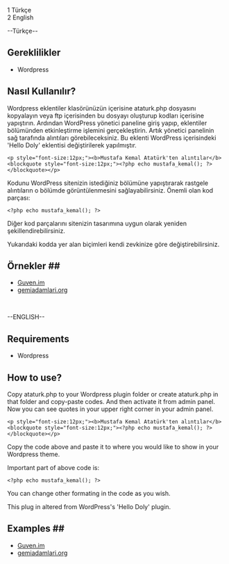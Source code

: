 1 Türkçe <br>
2 English

--Türkçe--
## Gereklilikler ##
* Wordpress 

## Nasıl Kullanılır? ##
Wordpress eklentiler klasörünüzün içerisine ataturk.php dosyasını kopyalayın veya ftp içerisinden bu dosyayı oluşturup kodları içerisine yapıştırın. Ardından WordPress yönetici paneline giriş yapıp, eklentiler bölümünden etkinleştirme işlemini gerçekleştirin. Artık yönetici panelinin sağ tarafında alıntıları görebileceksiniz. Bu eklenti WordPress içerisindeki 'Hello Doly' eklentisi değiştirilerek yapılmıştır. 

```
<p style="font-size:12px;"><b>Mustafa Kemal Atatürk'ten alıntılar</b><blockquote style="font-size:12px;"><?php echo mustafa_kemal(); ?></blockquote></p>
``` 
Kodunu WordPress sitenizin istediğiniz bölümüne yapıştırarak rastgele alıntıların o bölümde görüntülenmesini sağlayabilirsiniz.
Önemli olan kod parçası:

```
<?php echo mustafa_kemal(); ?>
``` 
Diğer kod parçalarını sitenizin tasarımına uygun olarak yeniden şekillendirebilirsiniz.

Yukarıdaki kodda yer alan biçimleri kendi zevkinize göre değiştirebilirsiniz.
## Örnekler ##
* <a href="http://guven.im" target="_blank">Guven.im</a> 
* <a href="http://gemiadamlari.org" target="_blank">gemiadamlari.org</a> 
<br>

--ENGLISH--
## Requirements ##
* Wordpress 

## How to use? ##
Copy ataturk.php to your Wordpress plugin folder or create ataturk.php in that folder and copy-paste codes. And then activate it from admin panel. Now you can see quotes in your upper right corner in your admin panel.

```
<p style="font-size:12px;"><b>Mustafa Kemal Atatürk'ten alıntılar</b><blockquote style="font-size:12px;"><?php echo mustafa_kemal(); ?></blockquote></p>
``` 
Copy the code above and paste it to where you would like to show in your Wordpress theme.

Important part of above code is:
```
<?php echo mustafa_kemal(); ?>
``` 
You can change other formating in the code as you wish.

This plug in altered from WordPress's 'Hello Doly' plugin.

## Examples ##
* <a href="http://guven.im" target="_blank">Guven.im</a> 
* <a href="http://gemiadamlari.org" target="_blank">gemiadamlari.org</a> 


